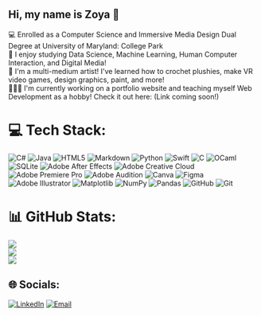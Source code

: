 ## Hi, my name is Zoya 👋

💻 Enrolled as a Computer Science and Immersive Media Design Dual Degree at University of Maryland: College Park <br>
📝 I enjoy studying Data Science, Machine Learning, Human Computer Interaction, and Digital Media! <br>
🎨 I'm a multi-medium artist! I've learned how to crochet plushies, make VR video games, design graphics, paint, and more! <br>
👩🏽‍💻 I'm currently working on a portfolio website and teaching myself Web Development as a hobby! Check it out here: (Link coming soon!) <br>

# 💻 Tech Stack:
![C#](https://img.shields.io/badge/c%23-%23239120.svg?style=for-the-badge&logo=csharp&logoColor=white) ![Java](https://img.shields.io/badge/java-%23ED8B00.svg?style=for-the-badge&logo=openjdk&logoColor=white) ![HTML5](https://img.shields.io/badge/html5-%23E34F26.svg?style=for-the-badge&logo=html5&logoColor=white) ![Markdown](https://img.shields.io/badge/markdown-%23000000.svg?style=for-the-badge&logo=markdown&logoColor=white) ![Python](https://img.shields.io/badge/python-3670A0?style=for-the-badge&logo=python&logoColor=ffdd54) ![Swift](https://img.shields.io/badge/swift-F54A2A?style=for-the-badge&logo=swift&logoColor=white) ![C](https://img.shields.io/badge/c-%2300599C.svg?style=for-the-badge&logo=c&logoColor=white) ![OCaml](https://img.shields.io/badge/OCaml-%23E98407.svg?style=for-the-badge&logo=ocaml&logoColor=white) ![SQLite](https://img.shields.io/badge/sqlite-%2307405e.svg?style=for-the-badge&logo=sqlite&logoColor=white) ![Adobe After Effects](https://img.shields.io/badge/Adobe%20After%20Effects-9999FF.svg?style=for-the-badge&logo=Adobe%20After%20Effects&logoColor=white) ![Adobe Creative Cloud](https://img.shields.io/badge/Adobe%20Creative%20Cloud-DA1F26.svg?style=for-the-badge&logo=Adobe%20Creative%20Cloud&logoColor=white) ![Adobe Premiere Pro](https://img.shields.io/badge/Adobe%20Premiere%20Pro-9999FF.svg?style=for-the-badge&logo=Adobe%20Premiere%20Pro&logoColor=white) ![Adobe Audition](https://img.shields.io/badge/Adobe%20Audition-9999FF.svg?style=for-the-badge&logo=Adobe%20Audition&logoColor=white) ![Canva](https://img.shields.io/badge/Canva-%2300C4CC.svg?style=for-the-badge&logo=Canva&logoColor=white) ![Figma](https://img.shields.io/badge/figma-%23F24E1E.svg?style=for-the-badge&logo=figma&logoColor=white) ![Adobe Illustrator](https://img.shields.io/badge/adobe%20illustrator-%23FF9A00.svg?style=for-the-badge&logo=adobe%20illustrator&logoColor=white) ![Matplotlib](https://img.shields.io/badge/Matplotlib-%23ffffff.svg?style=for-the-badge&logo=Matplotlib&logoColor=black) ![NumPy](https://img.shields.io/badge/numpy-%23013243.svg?style=for-the-badge&logo=numpy&logoColor=white) ![Pandas](https://img.shields.io/badge/pandas-%23150458.svg?style=for-the-badge&logo=pandas&logoColor=white) ![GitHub](https://img.shields.io/badge/github-%23121011.svg?style=for-the-badge&logo=github&logoColor=white) ![Git](https://img.shields.io/badge/git-%23F05033.svg?style=for-the-badge&logo=git&logoColor=white)
# 📊 GitHub Stats:
![](https://github-readme-stats.vercel.app/api/top-langs/?username=zoyanashita&theme=synthwave&hide_border=true&include_all_commits=true&count_private=true&layout=compact)<br>
![](https://github-readme-stats.vercel.app/api?username=zoyanashita&theme=synthwave&hide_border=true&include_all_commits=true&count_private=true)<br/>
![](https://nirzak-streak-stats.vercel.app/?user=zoyanashita&theme=synthwave&hide_border=true)<br/>
## 🌐 Socials:
[![LinkedIn](https://img.shields.io/badge/LinkedIn-%2300C4CC.svg?style=for-the-badge&logo=linkedin&logoColor=white)](https://www.linkedin.com/in/zoya-rahman-5315a12a3/)
[![Email](https://img.shields.io/badge/Email-F54A2A?style=for-the-badge&logo=gmail&logoColor=white)](mailto:rahmanzn2016@gmail.com) 


<!-- Proudly created with GPRM ( https://gprm.itsvg.in ) -->
